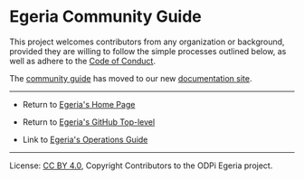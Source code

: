 <!-- SPDX-License-Identifier: CC-BY-4.0 -->
<!-- Copyright Contributors to the ODPi Egeria project. -->

# Egeria Community Guide

This project welcomes contributors from any organization or background, provided they are
willing to follow the simple processes outlined below, as well as adhere to the 
[Code of Conduct](CODE_OF_CONDUCT.md).

The [community guide](https://egeria-project.org/guides/community/) has moved to our new [documentation site](https://egeria-project.org/).

----
* Return to [Egeria's Home Page](https://egeria.odpi.org)
* Return to [Egeria's GitHub Top-level](https://github.com/odpi/egeria)


* Link to [Egeria's Operations Guide](https://egeria-project.org/guides/project-operations/)


----
License: [CC BY 4.0](https://creativecommons.org/licenses/by/4.0/),
Copyright Contributors to the ODPi Egeria project.
